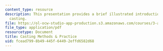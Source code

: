 ```yaml
---
content_type: resource
description: This presentation provides a brief illustrated introduction to metal
  casting.
file: https://ol-ocw-studio-app-production.s3.amazonaws.com/courses/3-a04-modern-blacksmithing-and-physical-metallurgy-fall-2008/fcead7998b49445f64492effd6582d68_MIT3_A04f08_lec_casting.pdf
file_type: application/pdf
resourcetype: Document
title: Casting Methods & Practice
uid: fcead799-8b49-445f-6449-2effd6582d68
---
```

